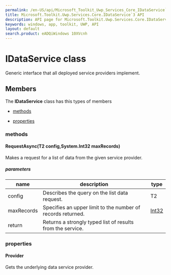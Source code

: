 ```yaml
---
permalink: /en-US/api/Microsoft_Toolkit_Uwp_Services_Core_IDataService`3.htm
title: Microsoft.Toolkit.Uwp.Services.Core.IDataService`3 API 
description: API page for Microsoft.Toolkit.Uwp.Services.Core.IDataService`3
keywords: windows, app, toolkit, UWP, API
layout: default
search.product: eADQiWindows 10XVcnh
---
```



# IDataService<T1><T2><T3> class

Generic interface that all deployed service providers implement.

## Members

The **IDataService<T1><T2><T3>** class has this types of members

* [methods](#methods)

* [properties](#properties)

### methods

#### RequestAsync(T2 config,System.Int32 maxRecords)

Makes a request for a list of data from the given service provider.

##### parameters



| name | description | type || --- | --- | --- || config | Describes the query on the list data request. | T2 || maxRecords | Specifies an upper limit to the number of records returned. | [Int32](https://msdn.microsoft.com/library/windows/apps/System.Int32) || return |Returns a strongly typed list of results from the service. |
### properties

#### Provider

Gets the underlying data service provider.
